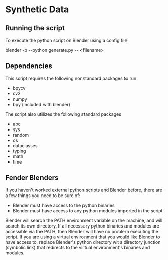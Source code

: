 # Synthetic Data

## Running the script

To execute the python script on Blender using a config file

blender -b --python generate.py -- \<filename\>

## Dependencies

This script requires the following nonstandard packages to run
 - bpycv
 - cv2
 - numpy
 - bpy (included with blender)

The script also utilizes the following standard packages
 - abc
 - sys 
 - random
 - os
 - dataclasses
 - typing
 - math
 - time 

## Fender Blenders

If you haven't worked external python scripts and Blender before, there are a few things you need to be sure of:
 - Blender must have access to the python binaries
 - Blender must have access to any python modules imported in the script

Blender will search the PATH environment variable on the machine, and will search its own directory. If all necessary python binaries and modules are accessible via the PATH, then Blender will have no problem executing the script. If you are using a virtual environment that you would like Blender to have access to, replace Blender's python directory wit a directory junction (symbolic link) that redirects to the virtual environment's binaries and modules.
